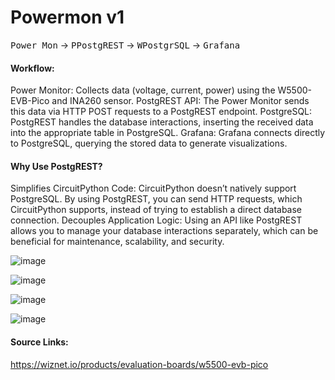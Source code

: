 # Powermon v1

<kbd>Power Mon</kbd> -> <kbd>PPostgREST</kbd> -> <kbd>WPostgrSQL</kbd> -> <kbd>Grafana</kbd>

#### Workflow:
Power Monitor: Collects data (voltage, current, power) using the W5500-EVB-Pico and INA260 sensor.
PostgREST API: The Power Monitor sends this data via HTTP POST requests to a PostgREST endpoint.
PostgreSQL: PostgREST handles the database interactions, inserting the received data into the appropriate table in PostgreSQL.
Grafana: Grafana connects directly to PostgreSQL, querying the stored data to generate visualizations.

#### Why Use PostgREST?
Simplifies CircuitPython Code: CircuitPython doesn’t natively support PostgreSQL. By using PostgREST, you can send HTTP requests, which CircuitPython supports, instead of trying to establish a direct database connection.
Decouples Application Logic: Using an API like PostgREST allows you to manage your database interactions separately, which can be beneficial for maintenance, scalability, and security.

![image](https://github.com/user-attachments/assets/49db55b6-98e4-4d5e-9223-cae198268a41)

![image](https://github.com/user-attachments/assets/1d418f4b-2c21-498d-a3a9-77d56ef51cfd)

![image](https://github.com/user-attachments/assets/057e570e-4e86-4cdd-adf8-f6acd81baa16)

![image](https://github.com/user-attachments/assets/1290b31a-7428-418c-a1e6-01e867cbc7c5)


#### Source Links:
https://wiznet.io/products/evaluation-boards/w5500-evb-pico
